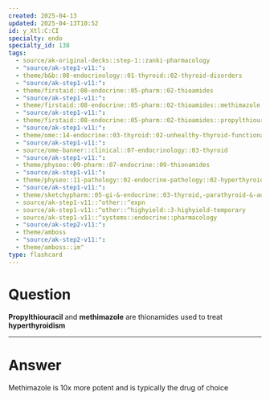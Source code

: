 ```yaml
---
created: 2025-04-13
updated: 2025-04-13T10:52
id: y_Xtl:C:CI
specialty: endo
specialty_id: 138
tags:
  - source/ak-original-decks::step-1::zanki-pharmacology
  - "source/ak-step1-v11:": 
  - theme/b&b::08-endocrinology::01-thyroid::02-thyroid-disorders
  - "source/ak-step1-v11:": 
  - theme/firstaid::08-endocrine::05-pharm::02-thioamides
  - "source/ak-step1-v11:": 
  - theme/firstaid::08-endocrine::05-pharm::02-thioamides::methimazole
  - "source/ak-step1-v11:": 
  - theme/firstaid::08-endocrine::05-pharm::02-thioamides::propylthiouracil
  - "source/ak-step1-v11:": 
  - theme/ome::14-endocrine::03-thyroid::02-unhealthy-thyroid-functional-disorders
  - "source/ak-step1-v11:": 
  - source/ome-banner::clinical::07-endocrinology::03-thyroid
  - "source/ak-step1-v11:": 
  - theme/physeo::09-pharm::07-endocrine::09-thionamides
  - "source/ak-step1-v11:": 
  - theme/physeo::11-pathology::02-endocrine-pathology::02-hyperthyroidism
  - "source/ak-step1-v11:": 
  - theme/sketchypharm::05-gi-&-endocrine::03-thyroid,-parathyroid-&-adrenal::01-propylthiouracil,-methimazole,-levothyroxine
  - source/ak-step1-v11::^other::^expn
  - source/ak-step1-v11::^other::^highyield::3-highyield-temporary
  - source/ak-step1-v11::^systems::endocrine::pharmacology
  - "source/ak-step2-v11:": 
  - theme/amboss
  - "source/ak-step2-v11:": 
  - theme/amboss::im"
type: flashcard
---
```


# Question
**Propylthiouracil** and **methimazole** are thionamides used to treat **hyperthyroidism**

---

# Answer
Methimazole is 10x more potent and is typically the drug of choice